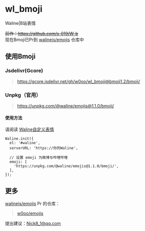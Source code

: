 # wl_bmoji
Waline|B站表情

~~前作：https://github.com/s-019/W-b~~    
现在Bmoji已Pr到 [walinejs/emojis](https://github.com/walinejs/emojis) 仓库中

## 使用Bmoji
### Jsdelivr(Gcore)
> https://gcore.jsdelivr.net/gh/w0oo/wl_bmoji@bmoji1.2/bmoji/

### Unpkg（官用）
> https://unpkg.com/@waline/emojis@1.1.0/bmoji/

#### 使用方法
请阅读 [Waline自定义表情](https://waline.js.org/guide/client/emoji.html)

    Waline.init({
      el: '#waline',
      serverURL: 'https://你的Waline',
    
      // 设置 emoji 为微博与哔哩哔哩
      emoji: [
        'https://unpkg.com/@waline/emojis@1.1.0/bmoji/',
      ],
    });


## 更多
[walinejs/emojis](https://github.com/walinejs/emojis) Pr 的仓库：    
> [w0oo/emojis](https://github.com/w0oo/emojis)

提出建议：Nick8_1@qq.com
